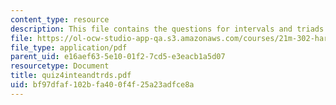 ```yaml
---
content_type: resource
description: This file contains the questions for intervals and triads.
file: https://ol-ocw-studio-app-qa.s3.amazonaws.com/courses/21m-302-harmony-and-counterpoint-ii-spring-2005/bf97dfaf102bfa400f4f25a23adfce8a_quiz4inteandtrds.pdf
file_type: application/pdf
parent_uid: e16aef63-5e10-01f2-7cd5-e3eacb1a5d07
resourcetype: Document
title: quiz4inteandtrds.pdf
uid: bf97dfaf-102b-fa40-0f4f-25a23adfce8a
---
```

